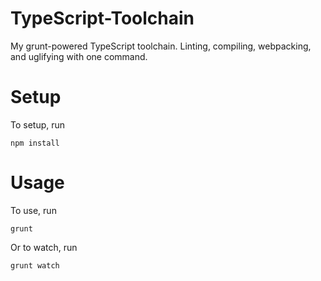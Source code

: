 # TypeScript-Toolchain
My grunt-powered TypeScript toolchain. Linting, compiling, webpacking, and uglifying with one command.

# Setup
To setup, run

`npm install`

# Usage

To use, run

`grunt`

Or to watch, run

`grunt watch`
